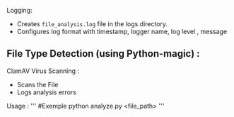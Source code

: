 Logging:
  - Creates `file_analysis.log` file in the logs directory.
  - Configures log format with timestamp, logger name, log level , message

File Type Detection (using Python-magic) : 
  - 

ClamAV Virus Scanning : 
  - Scans the File
  - Logs analysis errors

Usage :
 '''
  #Exemple 
  python analyze.py <file_path>
 '''
  
